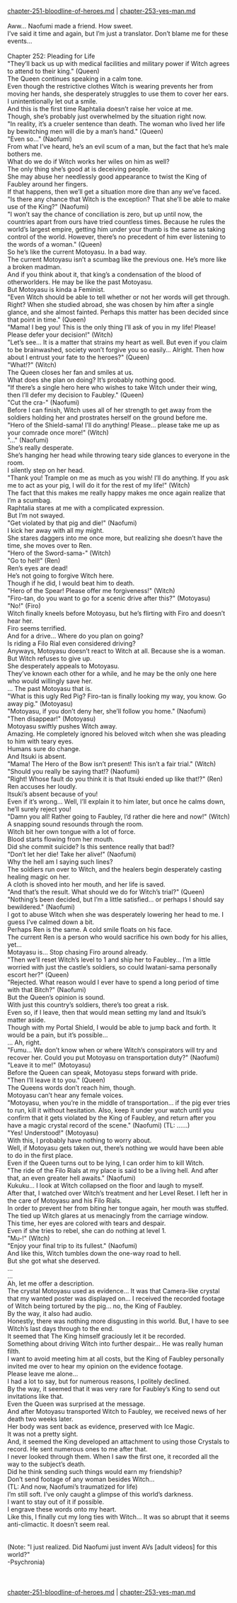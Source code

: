 [chapter-251-bloodline-of-heroes.md](./chapter-251-bloodline-of-heroes.md) | [chapter-253-yes-man.md](./chapter-253-yes-man.md) <br/>
<br/>
Aww… Naofumi made a friend. How sweet.<br/>
I’ve said it time and again, but I’m just a translator. Don’t blame me for these events…<br/>
<br/>
Chapter 252: Pleading for Life<br/>
"They’ll back us up with medical facilities and military power if Witch agrees to attend to their king." (Queen)<br/>
The Queen continues speaking in a calm tone.<br/>
Even though the restrictive clothes Witch is wearing prevents her from moving her hands, she desperately struggles to use them to cover her ears.<br/>
I unintentionally let out a smile.<br/>
And this is the first time Raphtalia doesn’t raise her voice at me.<br/>
Though, she’s probably just overwhelmed by the situation right now.<br/>
"In reality, it’s a crueler sentence than death. The woman who lived her life by bewitching men will die by a man’s hand." (Queen)<br/>
"Even so…" (Naofumi)<br/>
From what I’ve heard, he’s an evil scum of a man, but the fact that he’s male bothers me.<br/>
What do we do if Witch works her wiles on him as well?<br/>
The only thing she’s good at is deceiving people.<br/>
She may abuse her needlessly good appearance to twist the King of Faubley around her fingers.<br/>
If that happens, then we’ll get a situation more dire than any we’ve faced.<br/>
"Is there any chance that Witch is the exception? That she’ll be able to make use of the King?" (Naofumi)<br/>
"I won’t say the chance of conciliation is zero, but up until now, the countries apart from ours have tried countless times. Because he rules the world’s largest empire, getting him under your thumb is the same as taking control of the world. However, there’s no precedent of him ever listening to the words of a woman." (Queen)<br/>
So he’s like the current Motoyasu. In a bad way.<br/>
The current Motoyasu isn’t a scumbag like the previous one. He’s more like a broken madman.<br/>
And if you think about it, that king’s a condensation of the blood of otherworlders. He may be like the past Motoyasu.<br/>
But Motoyasu is kinda a Feminist.<br/>
"Even Witch should be able to tell whether or not her words will get through. Right? When she studied abroad, she was chosen by him after a single glance, and she almost fainted. Perhaps this matter has been decided since that point in time." (Queen)<br/>
"Mama! I beg you! This is the only thing I’ll ask of you in my life! Please! Please defer your decision!" (Witch)<br/>
"Let’s see… It is a matter that strains my heart as well. But even if you claim to be brainwashed, society won’t forgive you so easily… Alright. Then how about I entrust your fate to the heroes?" (Queen)<br/>
"What!?" (Witch)<br/>
The Queen closes her fan and smiles at us.<br/>
What does she plan on doing? It’s probably nothing good.<br/>
"If there’s a single hero here who wishes to take Witch under their wing, then I’ll defer my decision to Faubley." (Queen)<br/>
"Cut the cra-" (Naofumi)<br/>
Before I can finish, Witch uses all of her strength to get away from the soldiers holding her and prostrates herself on the ground before me.<br/>
"Hero of the Shield-sama! I’ll do anything! Please… please take me up as your comrade once more!" (Witch)<br/>
"…" (Naofumi)<br/>
She’s really desperate.<br/>
She’s hanging her head while throwing teary side glances to everyone in the room.<br/>
I silently step on her head.<br/>
"Thank you! Trample on me as much as you wish! I’ll do anything. If you ask me to act as your pig, I will do it for the rest of my life!" (Witch)<br/>
The fact that this makes me really happy makes me once again realize that I’m a scumbag.<br/>
Raphtalia stares at me with a complicated expression.<br/>
But I’m not swayed.<br/>
"Get violated by that pig and die!" (Naofumi)<br/>
I kick her away with all my might.<br/>
She stares daggers into me once more, but realizing she doesn’t have the time, she moves over to Ren.<br/>
"Hero of the Sword-sama-" (Witch)<br/>
"Go to hell!" (Ren)<br/>
Ren’s eyes are dead!<br/>
He’s not going to forgive Witch here.<br/>
Though if he did, I would beat him to death.<br/>
"Hero of the Spear! Please offer me forgiveness!" (Witch)<br/>
"Firo-tan, do you want to go for a scenic drive after this?" (Motoyasu)<br/>
"No!" (Firo)<br/>
Witch finally kneels before Motoyasu, but he’s flirting with Firo and doesn’t hear her.<br/>
Firo seems terrified.<br/>
And for a drive… Where do you plan on going?<br/>
Is riding a Filo Rial even considered driving?<br/>
Anyways, Motoyasu doesn’t react to Witch at all. Because she is a woman.<br/>
But Witch refuses to give up.<br/>
She desperately appeals to Motoyasu.<br/>
They’ve known each other for a while, and he may be the only one here who would willingly save her.<br/>
… The past Motoyasu that is.<br/>
"What is this ugly Red Pig? Firo-tan is finally looking my way, you know. Go away pig." (Motoyasu)<br/>
"Motoyasu, if you don’t deny her, she’ll follow you home." (Naofumi)<br/>
"Then disappear!" (Motoyasu)<br/>
Motoyasu swiftly pushes Witch away.<br/>
Amazing. He completely ignored his beloved witch when she was pleading to him with teary eyes.<br/>
Humans sure do change.<br/>
And Itsuki is absent.<br/>
"Mama! The Hero of the Bow isn’t present! This isn’t a fair trial." (Witch)<br/>
"Should you really be saying that!? (Naofumi)<br/>
"Right! Whose fault do you think it is that Itsuki ended up like that!?" (Ren)<br/>
Ren accuses her loudly.<br/>
Itsuki’s absent because of you!<br/>
Even if it’s wrong… Well, I’ll explain it to him later, but once he calms down, he’ll surely reject you!<br/>
"Damn you all! Rather going to Faubley, I’d rather die here and now!" (Witch)<br/>
A snapping sound resounds through the room.<br/>
Witch bit her own tongue with a lot of force.<br/>
Blood starts flowing from her mouth.<br/>
Did she commit suicide? Is this sentence really that bad!?<br/>
"Don’t let her die! Take her alive!" (Naofumi)<br/>
Why the hell am I saying such lines?<br/>
The soldiers run over to Witch, and the healers begin desperately casting healing magic on her.<br/>
A cloth is shoved into her mouth, and her life is saved.<br/>
"And that’s the result. What should we do for Witch’s trial?" (Queen)<br/>
"Nothing’s been decided, but I’m a little satisfied… or perhaps I should say bewildered." (Naofumi)<br/>
I got to abuse Witch when she was desperately lowering her head to me. I guess I’ve calmed down a bit.<br/>
Perhaps Ren is the same. A cold smile floats on his face.<br/>
The current Ren is a person who would sacrifice his own body for his allies, yet…<br/>
Motayasu is… Stop chasing Firo around already.<br/>
"Then we’ll reset Witch’s level to 1 and ship her to Faubley… I’m a little worried with just the castle’s soldiers, so could Iwatani-sama personally escort her?" (Queen)<br/>
"Rejected. What reason would I ever have to spend a long period of time with that Bitch?" (Naofumi)<br/>
But the Queen’s opinion is sound.<br/>
With just this country’s soldiers, there’s too great a risk.<br/>
Even so, if I leave, then that would mean setting my land and Itsuki’s matter aside.<br/>
Though with my Portal Shield, I would be able to jump back and forth. It would be a pain, but it’s possible…<br/>
… Ah, right.<br/>
"Fumu… We don’t know when or where Witch’s conspirators will try and recover her. Could you put Motoyasu on transportation duty?" (Naofumi)<br/>
"Leave it to me!" (Motoyasu)<br/>
Before the Queen can speak, Motoyasu steps forward with pride.<br/>
"Then I’ll leave it to you." (Queen)<br/>
The Queens words don’t reach him, though.<br/>
Motoyasu can’t hear any female voices.<br/>
"Motoyasu, when you’re in the middle of transportation… if the pig ever tries to run, kill it without hesitation. Also, keep it under your watch until you confirm that it gets violated by the King of Faubley, and return after you have a magic crystal record of the scene." (Naofumi) (TL: ……)<br/>
"Yes! Understood!" (Motoyasu)<br/>
With this, I probably have nothing to worry about.<br/>
Well, if Motoyasu gets taken out, there’s nothing we would have been able to do in the first place.<br/>
Even if the Queen turns out to be lying, I can order him to kill Witch.<br/>
"The ride of the Filo Rials at my place is said to be a living hell. And after that, an even greater hell awaits." (Naofumi)<br/>
Kukuku… I look at Witch collapsed on the floor and laugh to myself.<br/>
After that, I watched over Witch’s treatment and her Level Reset. I left her in the care of Motoyasu and his Filo Rials.<br/>
In order to prevent her from biting her tongue again, her mouth was stuffed.<br/>
The tied up Witch glares at us menacingly from the carriage window.<br/>
This time, her eyes are colored with tears and despair.<br/>
Even if she tries to rebel, she can do nothing at level 1.<br/>
"Mu-!" (Witch)<br/>
"Enjoy your final trip to its fullest." (Naofumi)<br/>
And like this, Witch tumbles down the one-way road to hell.<br/>
But she got what she deserved.<br/>
…<br/>
…<br/>
Ah, let me offer a description.<br/>
The crystal Motoyasu used as evidence… It was that Camera-like crystal that my wanted poster was displayed on… I received the recorded footage of Witch being tortured by the pig… no, the King of Faubley.<br/>
By the way, it also had audio.<br/>
Honestly, there was nothing more disgusting in this world. But, I have to see Witch’s last days through to the end.<br/>
It seemed that The King himself graciously let it be recorded.<br/>
Something about driving Witch into further despair… He was really human filth.<br/>
I want to avoid meeting him at all costs, but the King of Faubley personally invited me over to hear my opinion on the evidence footage.<br/>
Please leave me alone…<br/>
I had a lot to say, but for numerous reasons, I politely declined.<br/>
By the way, it seemed that it was very rare for Faubley’s King to send out invitations like that.<br/>
Even the Queen was surprised at the message.<br/>
And after Motoyasu transported Witch to Faubley, we received news of her death two weeks later.<br/>
Her body was sent back as evidence, preserved with Ice Magic.<br/>
It was not a pretty sight.<br/>
And, it seemed the King developed an attachment to using those Crystals to record. He sent numerous ones to me after that.<br/>
I never looked through them. When I saw the first one, it recorded all the way to the subject’s death.<br/>
Did he think sending such things would earn my friendship?<br/>
Don’t send footage of any woman besides Witch…<br/>
(TL: And now, Naofumi’s traumatized for life)<br/>
I’m still soft. I’ve only caught a glimpse of this world’s darkness.<br/>
I want to stay out of it if possible.<br/>
I engrave these words onto my heart.<br/>
Like this, I finally cut my long ties with Witch… It was so abrupt that it seems anti-climactic. It doesn’t seem real.<br/>
 <br/>
<br/>
(Note: "I just realized. Did Naofumi just invent AVs [adult videos] for this world?"<br/>
-Psychronia)<br/>
<br/>
<br/> <br/>
[chapter-251-bloodline-of-heroes.md](./chapter-251-bloodline-of-heroes.md) | [chapter-253-yes-man.md](./chapter-253-yes-man.md) <br/>
